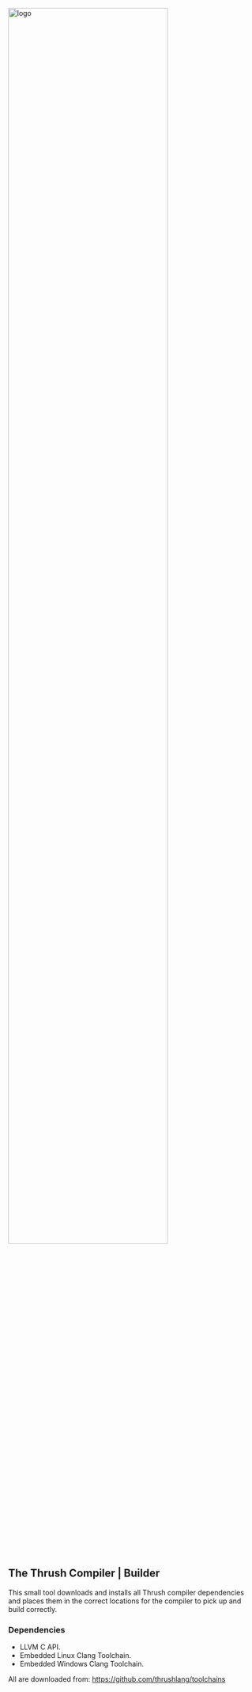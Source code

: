 <img src= "https://github.com/thrushlang/thrushc/blob/master/assets/thrushlang-v1.6.png" alt= "logo" style= "width: 80%; height: 80%;"> </img>

## The Thrush Compiler | Builder

This small tool downloads and installs all Thrush compiler dependencies and places them in the correct locations for the compiler to pick up and build correctly.

### Dependencies

- LLVM C API.
- Embedded Linux Clang Toolchain.
- Embedded Windows Clang Toolchain.

All are downloaded from: https://github.com/thrushlang/toolchains